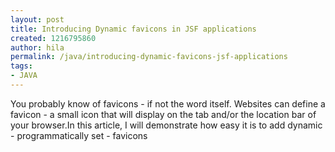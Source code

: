 ```yaml
---
layout: post
title: Introducing Dynamic favicons in JSF applications
created: 1216795860
author: hila
permalink: /java/introducing-dynamic-favicons-jsf-applications
tags:
- JAVA
---
```

<p><span id="thmr_42" class="thmr_call"><span id="thmr_6" class="thmr_call"><p>You probably know of favicons - if not the word itself. Websites can define a favicon - a small icon that will display on the tab and/or the location bar of your browser.In this article, I will demonstrate how easy it is to add dynamic - programmatically set - favicons</p></span></span></p>

